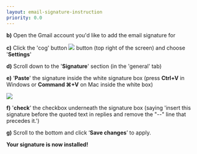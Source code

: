 ```yaml
---
layout: email-signature-instruction
priority: 0.0
---
```


**b)** Open the Gmail account you'd like to add the email signature for

**c)** Click the 'cog' button <a href="https://d2duuy9yo5pldo.cloudfront.net/thehaystackapp/640073256d3a004a7eef46f8b20287b1825e1aae-t.JPG" target="_blank"><img src="https://d2duuy9yo5pldo.cloudfront.net/thehaystackapp/640073256d3a004a7eef46f8b20287b1825e1aae-t.JPG"></a> button (top right of the screen) and choose '**Settings**'

**d)** Scroll down to the '**Signature**' section (in the 'general' tab)

**e)** '**Paste**' the signature inside the white signature box (press **Ctrl+V** in Windows or **Command &#8984;+V** on Mac inside the white box) 

<a href="https://d2duuy9yo5pldo.cloudfront.net/thehaystackapp/4ba355ba9f3256fa67ab92da183d5f3afd549dcf.JPG" target="_blank"><img src="https://d2duuy9yo5pldo.cloudfront.net/thehaystackapp/4ba355ba9f3256fa67ab92da183d5f3afd549dcf.JPG"></a>

**f)** '**check**' the checkbox underneath the signature box (saying 'insert this signature before the quoted text in replies and remove the "--" line that precedes it.')

**g)** Scroll to the bottom and click ‘**Save changes**’ to apply.

**Your signature is now installed!**
